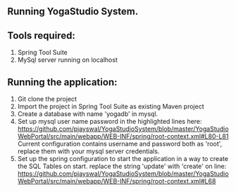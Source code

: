 Running YogaStudio System.
-------------------------

Tools required:
----------------
1. Spring Tool Suite
2. MySql server running on localhost

Running the application:
----------------------
1. Git clone the project
2. Import the project in Spring Tool Suite as existing Maven project
3. Create a database with name 'yogadb' in mysql.
4. Set up mysql user name password in the highlighted lines here: https://github.com/pjayswal/YogaStudioSystem/blob/master/YogaStudioWebPortal/src/main/webapp/WEB-INF/spring/root-context.xml#L80-L81
 Current configuration contains username and password both as 'root', replace them with your mysql server credentials.
5. Set up the spring configuration to start the application in a way to create the SQL Tables on start. replace the string 'update' with 'create' on line: https://github.com/pjayswal/YogaStudioSystem/blob/master/YogaStudioWebPortal/src/main/webapp/WEB-INF/spring/root-context.xml#L68
